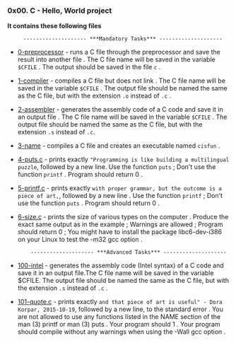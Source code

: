 ### 0x00. C - Hello, World project

__It contains these following files__

         -------------------- ***Mandatory Tasks*** --------------------        
- [0-preprocessor](https://github.com/8srael/alx-low_level_programming/blob/main/0x00-hello_world/0-preprocessor) - runs a C file through the preprocessor and save the result into another file . The C file name will be saved in the variable `$CFILE` . The output should be saved in the file `c` .
- [1-compiler](https://github.com/8srael/alx-low_level_programming/blob/main/0x00-hello_world/1-compiler) - compiles a C file but does not link . The C file name will be saved in the variable `$CFILE` . The output file should be named the same as the C file, but with the extension `.o` instead of `.c` .
- [2-assembler](https://github.com/8srael/alx-low_level_programming/blob/main/0x00-hello_world/2-assembler) - generates the assembly code of a C code and save it in an output file . The C file name will be saved in the variable `$CFILE` . The output file should be named the same as the C file, but with the extension `.s` instead of `.c`.
- [3-name](https://github.com/8srael/alx-low_level_programming/blob/main/0x00-hello_world/3-name) - compiles a C file and creates an executable named `cisfun` .
- [4-puts.c](https://github.com/8srael/alx-low_level_programming/blob/main/0x00-hello_world/4-puts.c) - prints exactly `"Programming is like building a multilingual puzzle`, followed by a new line. Use the function `puts` ; Don't use the function `printf` . Program should return 0 .
- [5-printf.c](https://github.com/8srael/alx-low_level_programming/blob/main/0x00-hello_world/5-printf.c) - prints exactly `with proper grammar, but the outcome is a piece of art,`, followed by a new line .  Use the function `printf` ; Don't use the function `puts` . Program should return 0 .
- [6-size.c](https://github.com/8srael/alx-low_level_programming/blob/main/0x00-hello_world/6-size.c) - prints the size of various types on the computer . Produce the exact same output as in the example ; Warnings are allowed ; Program should return 0 ; You might have to install the package libc6-dev-i386 on your Linux to test the -m32 gcc option .

          -------------------- ***Advanced Tasks*** --------------------
- [100-intel](https://github.com/8srael/alx-low_level_programming/blob/main/0x00-hello_world/100-intel) - generates the assembly code (Intel syntax) of a C code and save it in an output file.The C file name will be saved in the variable $CFILE. The output file should be named the same as the C file, but with the extension `.s` instead of `.c` .
- [101-quote.c](https://github.com/8srael/alx-low_level_programming/blob/main/0x00-hello_world/101-quote.c) - prints exactly `and that piece of art is useful" - Dora Korpar, 2015-10-19`, followed by a new line, to the standard error . You are not allowed to use any functions listed in the NAME section of the man (3) printf or man (3) puts . Your program should 1 . Your program should compile without any warnings when using the -Wall gcc option .

